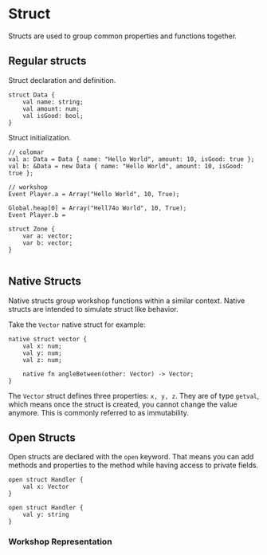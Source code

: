 # Struct

Structs are used to group common properties and functions together.

## Regular structs


Struct declaration and definition.
```text
struct Data {
    val name: string;
    val amount: num;
    val isGood: bool;
}
```

Struct initialization.
```text
// colomar
val a: Data = Data { name: "Hello World", amount: 10, isGood: true };
val b: &Data = new Data { name: "Hello World", amount: 10, isGood: true };

// workshop
Event Player.a = Array("Hello World", 10, True);

Global.heap[0] = Array("Hell74o World", 10, True);
Event Player.b = 
```

```text
struct Zone {
    var a: vector;
    var b: vector;
}
```

```text

```

## Native Structs

Native structs group workshop functions within a similar context.
Native structs are intended to simulate struct like behavior.

Take the `Vector` native struct for example:

```text
native struct vector {
    val x: num;
    val y: num;
    val z: num;
    
    native fn angleBetween(other: Vector) -> Vector;
}
```

The `Vector` struct defines three properties: `x, y, z`.
They are of type `getval`, which means once the struct is created, you cannot change the value anymore.
This is commonly referred to as immutability.

## Open Structs

Open structs are declared with the `open` keyword.
That means you can add methods and properties to the method while having
access to private fields.

```
open struct Handler {
    val x: Vector
}

open struct Handler {
    val y: string
}
```

### Workshop Representation

